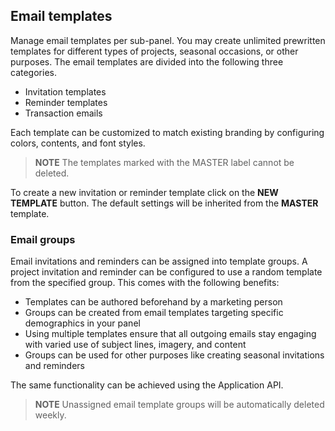 ## Email templates
Manage email templates per sub-panel. You may create unlimited prewritten templates for different types of projects, seasonal occasions, or other purposes. The email templates are divided into the following three categories.

- Invitation templates
- Reminder templates
- Transaction emails

Each template can be customized to match existing branding by configuring colors, contents, and font styles.

> **NOTE** The templates marked with the MASTER label cannot be deleted.

To create a new invitation or reminder template click on the **NEW TEMPLATE** button. The default settings will be inherited from the **MASTER** template.

### Email groups
Email invitations and reminders can be assigned into template groups. A project invitation and reminder can be configured to use a random template from the specified group. This comes with the following benefits:

  - Templates can be authored beforehand by a marketing person
  - Groups can be created from email templates targeting specific demographics in your panel
  - Using multiple templates ensure that all outgoing emails stay engaging with varied use of subject lines, imagery, and content
  - Groups can be used for other purposes like creating seasonal invitations and reminders

The same functionality can be achieved using the Application API.
   
> **NOTE** Unassigned email template groups will be automatically deleted weekly.
